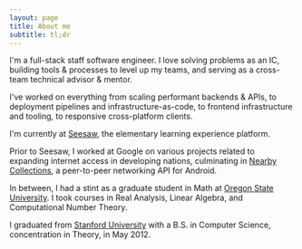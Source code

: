 ```yaml
---
layout: page
title: About me
subtitle: tl;dr
---
```


I'm a full-stack staff software engineer. I love solving problems as an IC, building tools & processes to level up my teams, and serving as a cross-team technical advisor & mentor.

I've worked on everything from scaling performant backends & APIs, to deployment pipelines and infrastructure-as-code, to frontend infrastructure and tooling, to responsive cross-platform clients.

I'm currently at [Seesaw](https://seesaw.com), the elementary learning experience platform.

Prior to Seesaw, I worked at Google on various projects related to expanding internet access in developing nations, culminating in [Nearby Collections](https://developers.google.com/nearby/connections/overview), a peer-to-peer networking API for Android.

In between, I had a stint as a graduate student in Math at [Oregon State University](https://math.oregonstate.edu/). I took courses in Real Analysis, Linear Algebra, and Computational Number Theory.

I graduated from [Stanford University](https://cs.stanford.edu/) with a B.S. in Computer Science, concentration in Theory, in May 2012.


